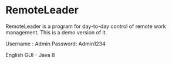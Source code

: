 # RemoteLeader
RemoteLeader is a program for day-to-day control of remote work management. This is a demo version of it.

Username : Admin
Password: Admin1234

English GUI - Java 8

